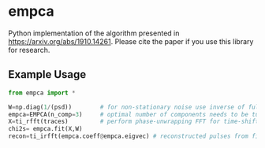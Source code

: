 # empca

Python implementation of the algorithm presented in https://arxiv.org/abs/1910.14261. Please cite the paper if you use this library for research.

## Example Usage

``` python
from empca import *

W=np.diag(1/(psd))        # for non-stationary noise use inverse of full CSD matrix as weights
empca=EMPCA(n_comp=3)     # optimal number of components needs to be tuned
X=ti_rfft(traces)         # perform phase-unwrapping FFT for time-shift invariance
chi2s= empca.fit(X,W)     
recon=ti_irfft(empca.coeff@empca.eigvec) # reconstructed pulses from fitted amplitudes and templates
```
